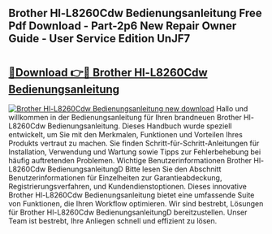 ## Brother Hl-L8260Cdw Bedienungsanleitung Free Pdf Download - Part-2p6 New Repair Owner Guide - User Service Edition UnJF7

# <h2><a href="http://df1vg2d.blite.top/?on=Brother+Hl-L8260Cdw+Bedienungsanleitung">🔗Download 👉🔴 Brother Hl-L8260Cdw Bedienungsanleitung</a></h2>

[![Brother Hl-L8260Cdw Bedienungsanleitung new download](https://i.imgur.com/lujVjoI.png)](http://df1vg2d.blite.top/?on=Brother+Hl-L8260Cdw+Bedienungsanleitung)
Hallo und willkommen in der Bedienungsanleitung für Ihren brandneuen Brother Hl-L8260Cdw Bedienungsanleitung. Dieses Handbuch wurde speziell entwickelt, um Sie mit den Merkmalen, Funktionen und Vorteilen Ihres Produkts vertraut zu machen. Sie finden Schritt-für-Schritt-Anleitungen für Installation, Verwendung und Wartung sowie Tipps zur Fehlerbehebung bei häufig auftretenden Problemen. Wichtige Benutzerinformationen Brother Hl-L8260Cdw BedienungsanleitungD Bitte lesen Sie den Abschnitt Benutzerinformationen für Einzelheiten zur Garantieabdeckung, Registrierungsverfahren, und Kundendienstoptionen. Dieses innovative Brother Hl-L8260Cdw Bedienungsanleitung bietet eine umfassende Suite von Funktionen, die Ihren Workflow optimieren. Wir sind bestrebt, Lösungen für Brother Hl-L8260Cdw BedienungsanleitungD bereitzustellen. Unser Team ist bestrebt, Ihre Anliegen schnell und effizient zu lösen.
